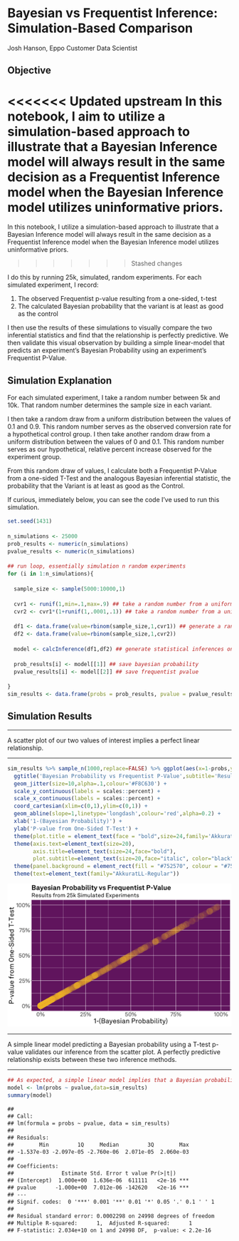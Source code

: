 Bayesian vs Frequentist Inference: Simulation-Based Comparison
================
Josh Hanson, Eppo Customer Data Scientist

## Objective

<<<<<<< Updated upstream
In this notebook, I aim to utilize a simulation-based approach to
illustrate that a Bayesian Inference model will always result in the
same decision as a Frequentist Inference model when the Bayesian
Inference model utilizes uninformative priors. 
=======
In this notebook, I utilize a simulation-based approach to illustrate
that a Bayesian Inference model will always result in the same decision
as a Frequentist Inference model when the Bayesian Inference model
utilizes uninformative priors.  
>>>>>>> Stashed changes

I do this by running 25k, simulated, random experiments. For each
simulated experiment, I record:

1.  The observed Frequentist p-value resulting from a one-sided,
    t-test  
2.  The calculated Bayesian probability that the variant is at least as
    good as the control  

I then use the results of these simulations to visually compare the two
inferential statistics and find that the relationship is perfectly
predictive. We then validate this visual observation by building a
simple linear-model that predicts an experiment’s Bayesian Probability
using an experiment’s Frequentist P-Value.  

## Simulation Explanation

For each simulated experiment, I take a random number between 5k and
10k. That random number determines the sample size in each variant.  

I then take a random draw from a uniform distribution between the values
of 0.1 and 0.9. This random number serves as the observed conversion
rate for a hypothetical control group. I then take another random draw
from a uniform distribution between the values of 0 and 0.1. This random
number serves as our hypothetical, relative percent increase observed
for the experiment group.  

From this random draw of values, I calculate both a Frequentist P-Value
from a one-sided T-Test and the analogous Bayesian inferential
statistic, the probability that the Variant is at least as good as the
Control.

If curious, immediately below, you can see the code I’ve used to run
this simulation.

``` r
set.seed(1431)

n_simulations <- 25000
prob_results <- numeric(n_simulations)
pvalue_results <- numeric(n_simulations)

## run loop, essentially simulation n random experiments
for (i in 1:n_simulations){

  sample_size <- sample(5000:10000,1)

  cvr1 <- runif(1,min=.1,max=.9) ## take a random number from a uniform distribution with a min of 0.1 and a max of 0.9 to serve as the baseline conversion rate for the control group
  cvr2 <- cvr1*(1+runif(1,.0001,.1)) ## take a random number from a uniform distribution with a min of 0 and a max of .1 to serve as the observed relative percent increase in the conversion rate

  df1 <- data.frame(value=rbinom(sample_size,1,cvr1)) ## generate a random sample from a binomial distribution with a sample size and mean value equal to the random draws above
  df2 <- data.frame(value=rbinom(sample_size,1,cvr2))

  model <- calcInference(df1,df2) ## generate statistical inferences on the sample data

  prob_results[i] <- model[[1]] ## save bayesian probability
  pvalue_results[i] <- model[[2]] ## save frequentist pvalue

}
sim_results <- data.frame(probs = prob_results, pvalue = pvalue_results)
```

## Simulation Results

------------------------------------------------------------------------

A scatter plot of our two values of interest implies a perfect linear
relationship.  

------------------------------------------------------------------------

``` r
sim_results %>% sample_n(1000,replace=FALSE) %>% ggplot(aes(x=1-probs,y=pvalue)) +
  ggtitle('Bayesian Probability vs Frequentist P-Value',subtitle='Results from 25k Simulated Experiments') +
  geom_jitter(size=10,alpha=.1,colour='#F8C630') +
  scale_y_continuous(labels = scales::percent) +
  scale_x_continuous(labels = scales::percent) +
  coord_cartesian(xlim=c(0,1),ylim=c(0,1)) +
  geom_abline(slope=1,linetype='longdash',colour='red',alpha=0.2) +
  xlab('1-(Bayesian Probability)') +
  ylab('P-value from One-Sided T-Test') +
  theme(plot.title = element_text(face = "bold",size=24,family='AkkuratLL-Bold')) +
  theme(axis.text=element_text(size=20),
        axis.title=element_text(size=24,face="bold"),
        plot.subtitle=element_text(size=20,face="italic", color="black")) +
  theme(panel.background = element_rect(fill = "#752570", colour = "#752570",size = 0.5))  +
  theme(text=element_text(family="AkkuratLL-Regular"))
```

![](bayes_vs_freq_files/figure-gfm/unnamed-chunk-2-1.png)<!-- -->

------------------------------------------------------------------------

A simple linear model predicting a Bayesian probability using a T-test
p-value validates our inference from the scatter plot. A perfectly
predictive relationship exists between these two inference methods.  

------------------------------------------------------------------------

``` r
## As expected, a simple linear model implies that a Bayesian probability is perfectly predicted of a frequentist p-value.
model <- lm(probs ~ pvalue,data=sim_results)
summary(model)
```

    ## 
    ## Call:
    ## lm(formula = probs ~ pvalue, data = sim_results)
    ## 
    ## Residuals:
    ##        Min         1Q     Median         3Q        Max 
    ## -1.537e-03 -2.097e-05 -2.760e-06  2.071e-05  2.060e-03 
    ## 
    ## Coefficients:
    ##               Estimate Std. Error t value Pr(>|t|)    
    ## (Intercept)  1.000e+00  1.636e-06  611111   <2e-16 ***
    ## pvalue      -1.000e+00  7.012e-06 -142620   <2e-16 ***
    ## ---
    ## Signif. codes:  0 '***' 0.001 '**' 0.01 '*' 0.05 '.' 0.1 ' ' 1
    ## 
    ## Residual standard error: 0.0002298 on 24998 degrees of freedom
    ## Multiple R-squared:      1,  Adjusted R-squared:      1 
    ## F-statistic: 2.034e+10 on 1 and 24998 DF,  p-value: < 2.2e-16
